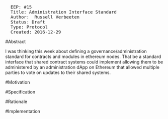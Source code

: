 <pre>
  EEP: #15
  Title: Administration Interface Standard
  Author:  Russell Verbeeten
  Status: Draft
  Type: Protocol
  Created: 2016-12-29
</pre>

#Abstract

 I was thinking this week about defining a governance/administration standard for contracts and modules in ethereum nodes. 
 That be a standard interface that shared contract systems could implement allowing them to be administered by an administration dApp on Ethereum that allowed multiple parties to vote on updates to their shared systems.

#Motivation

#Specification

#Rationale

#Implementation

